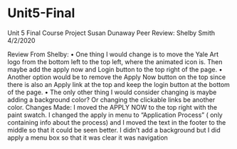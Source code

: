 # Unit5-Final
Unit 5 Final Course Project
Susan Dunaway
Peer Review: Shelby Smith
4/2/2020

Review From Shelby:
•	One thing I would change is to move the Yale Art logo from the bottom left to the top left, where the animated icon is. Then maybe add the apply now and Login button to the top right of the page. 
•	Another option would be to remove the Apply Now button on the top since there is also an Apply link at the top and keep the login button at the bottom of the page. 
•	The only other thing I would consider changing is maybe adding a background color?  Or changing the clickable links be another color.
Changes Made: 
I moved the APPLY NOW to the top right with the paint swatch. I changed the apply in menu to “Application Process” ( only containing info about the process) and I moved the text in the footer to the middle so that it could be seen better. I didn’t add a background but I did apply a menu box so that it was clear it was navigation
